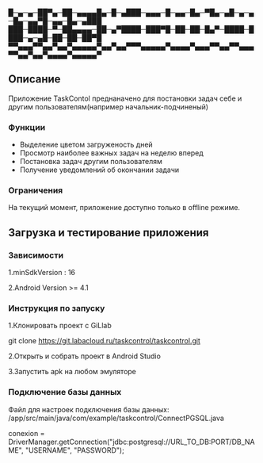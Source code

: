 
█─▄─▄─██▀▄─██─▄▄▄▄█▄─█─▄███─▄▄▄─█─▄▄─█▄─▀█▄─▄█─▄─▄─█▄─▄▄▀█─▄▄─█▄─▄███
███─████─▀─██▄▄▄▄─██─▄▀████─███▀█─██─██─█▄▀─████─████─▄─▄█─██─██─██▀█
▀▀▄▄▄▀▀▄▄▀▄▄▀▄▄▄▄▄▀▄▄▀▄▄▀▀▀▄▄▄▄▄▀▄▄▄▄▀▄▄▄▀▀▄▄▀▀▄▄▄▀▀▄▄▀▄▄▀▄▄▄▄▀▄▄▄▄▄▀

## Описание

Приложение TaskContol преднаначено для постановки задач себе и другим пользователям(например начальник-подчиненый)

### Функции

- Выделение цветом загруженость дней
- Просмотр наиболее важных задач на неделю вперед
- Постановка задач другим пользователям
- Получение уведомлений об окончании задачи

### Ограничения

На текущий момент, приложение доступно только в offline режиме.

## Загрузка и тестирование приложения


### Зависимости

1.minSdkVersion : 16

2.Android Version >= 4.1


### Инструкция по запуску

1.Клонировать проект с GiLlab 

git clone https://git.labacloud.ru/taskcontrol/taskcontrol.git

2.Открыть и собрать проект в Android Studio

3.Запустить apk на любом эмуляторе

### Подключение базы данных

Файл для настроек подключения базы данных:  /app/src/main/java/com/example/taskcontrol/ConnectPGSQL.java

conexion = DriverManager.getConnection("jdbc:postgresql://URL_TO_DB:PORT/DB_NAME", "USERNAME", "PASSWORD");
